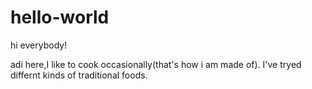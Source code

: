 # hello-world

hi everybody!

adi here,I like to cook occasionally(that's how i am made of).
I've tryed differnt kinds of traditional foods.
